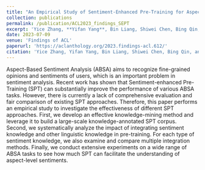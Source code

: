 ```yaml
---
title: "An Empirical Study of Sentiment-Enhanced Pre-Training for Aspect-Based Sentiment Analysis"
collection: publications
permalink: /publication/ACL2023_findings_SEPT
excerpt: 'Yice Zhang, **Yifan Yang**, Bin Liang, Shiwei Chen, Bing Qin, Ruifeng Xu'
date: 2023-07-09
venue: 'Findings of ACL'
paperurl: 'https://aclanthology.org/2023.findings-acl.612/'
citation: 'Yice Zhang, Yifan Yang, Bin Liang, Shiwei Chen, Bing Qin, and Ruifeng Xu. 2023. An Empirical Study of Sentiment-Enhanced Pre-Training for Aspect-Based Sentiment Analysis. In Findings of the Association for Computational Linguistics: ACL 2023, pages 9633–9651, Toronto, Canada. Association for Computational Linguistics.'
---
```

Aspect-Based Sentiment Analysis (ABSA) aims to recognize fine-grained opinions and sentiments of users, which is an important problem in sentiment analysis. Recent work has shown that Sentiment-enhanced Pre-Training (SPT) can substantially improve the performance of various ABSA tasks. However, there is currently a lack of comprehensive evaluation and fair comparison of existing SPT approaches. Therefore, this paper performs an empirical study to investigate the effectiveness of different SPT approaches. First, we develop an effective knowledge-mining method and leverage it to build a large-scale knowledge-annotated SPT corpus. Second, we systematically analyze the impact of integrating sentiment knowledge and other linguistic knowledge in pre-training. For each type of sentiment knowledge, we also examine and compare multiple integration methods. Finally, we conduct extensive experiments on a wide range of ABSA tasks to see how much SPT can facilitate the understanding of aspect-level sentiments.
